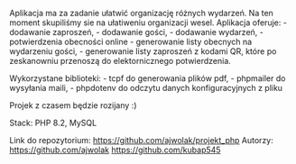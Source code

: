 Aplikacja ma za zadanie ułatwić organizację różnych wydarzeń.
Na ten moment skupiliśmy sie na ułatiweniu organizacji wesel.
Aplikacja oferuje: - dodawanie zaproszeń, - dodawanie gości, - dodawanie wydarzeń, - potwierdzenia obecności online - generowanie listy obecnych na wydarzeniu gości, - generowanie listy zaproszeń z kodami QR, które po zeskanowniu przenoszą do elektornicznego potwierdzenia.

Wykorzystane biblioteki: - tcpf do generowania plików pdf, - phpmailer do wysyłania maili, - phpdotenv do odczytu danych konfiguracyjnych z pliku

Projek z czasem będzie rozijany :)

Stack:
PHP 8.2, MySQL

Link do repozytorium: https://github.com/ajwolak/projekt_php
Autorzy:
https://github.com/ajwolak
https://github.com/kubap545
